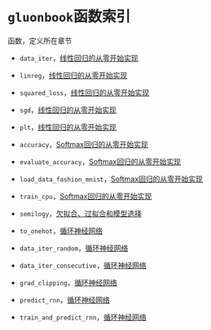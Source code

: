 # `gluonbook`函数索引


函数，定义所在章节

* `data_iter`，[线性回归的从零开始实现](../chapter_deep-learning-basics/linear-regression-scratch.md)

* `linreg`，[线性回归的从零开始实现](../chapter_deep-learning-basics/linear-regression-scratch.md)

* `squared_loss`，[线性回归的从零开始实现](../chapter_deep-learning-basics/linear-regression-scratch.md)

* `sgd`，[线性回归的从零开始实现](../chapter_deep-learning-basics/linear-regression-scratch.md)

* `plt`，[线性回归的从零开始实现](../chapter_deep-learning-basics/linear-regression-scratch.md)

* `accuracy`，[Softmax回归的从零开始实现](../chapter_deep-learning-basics/softmax-regression-scratch.md)

* `evaluate_accuracy`，[Softmax回归的从零开始实现](../chapter_deep-learning-basics/softmax-regression-scratch.md)

* `load_data_fashion_mnist`，[Softmax回归的从零开始实现](../chapter_deep-learning-basics/softmax-regression-scratch.md)

* `train_cpu`，[Softmax回归的从零开始实现](../chapter_deep-learning-basics/softmax-regression-scratch.md)

* `semilogy`，[欠拟合、过拟合和模型选择](../chapter_deep-learning-basics/underfit-overfit.md)

* `to_onehot`，[循环神经网络](../chapter_recurrent-neural-networks/rnn.md)

* `data_iter_random`，[循环神经网络](../chapter_recurrent-neural-networks/rnn.md)

* `data_iter_consecutive`，[循环神经网络](../chapter_recurrent-neural-networks/rnn.md)

* `grad_clipping`，[循环神经网络](../chapter_recurrent-neural-networks/rnn.md)

* `predict_rnn`，[循环神经网络](../chapter_recurrent-neural-networks/rnn.md)

* `train_and_predict_rnn`，[循环神经网络](../chapter_recurrent-neural-networks/rnn.md)
